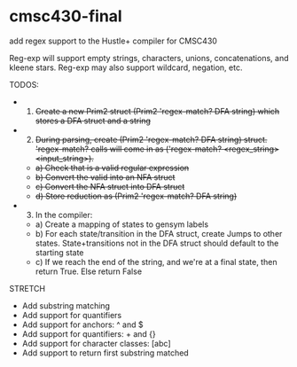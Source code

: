 # cmsc430-final
add regex support to the Hustle+ compiler for CMSC430

Reg-exp will support empty strings, characters, unions, concatenations, and kleene stars.
Reg-exp may also support wildcard, negation, etc.

TODOS:
- 1) <del> Create a new Prim2 struct (Prim2 'regex-match? DFA string) which stores a DFA struct and a string <del>
- 2) <del> During parsing, create (Prim2 'regex-match? DFA string) struct. 'regex-match? calls will come in as ('regex-match? <regex_string> <input_string>). <del>
   -  <del> a) Check that <regex string> is a valid regular expression <del>
   -  <del> b) Convert the valid <regex string> into an NFA struct <del>
   -  <del> c) Convert the NFA struct into DFA struct <del>
   -  <del> d) Store reduction as (Prim2 'regex-match? DFA string) <del>
- 3) In the compiler:
   -  a) Create a mapping of states to gensym labels
   -  b) For each state/transition in the DFA struct, create Jumps to other states. State+transitions not in the DFA struct should default to the starting state
   -  c) If we reach the end of the string, and we're at a final state, then return True. Else return False


STRETCH
- Add substring matching
- Add support for quantifiers
- Add support for anchors: ^ and $
- Add support for quantifiers: + and {}
- Add support for character classes: [abc]
- Add support to return first substring matched